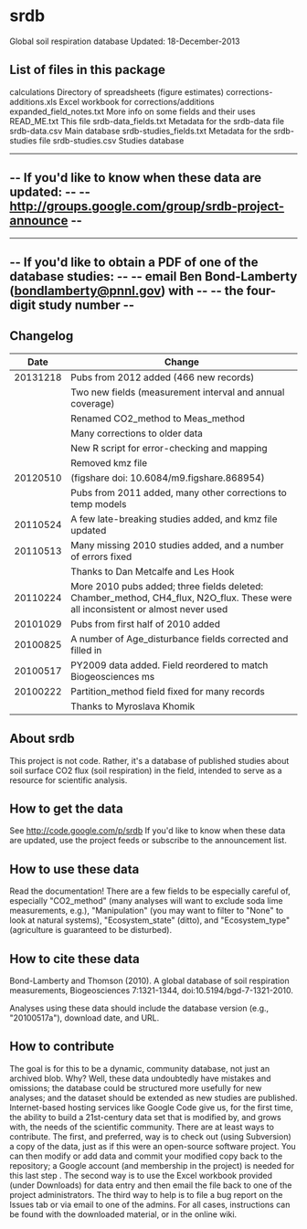 srdb
====

Global soil respiration database
Updated: 18-December-2013

List of files in this package
-----------------------
calculations					Directory of spreadsheets (figure estimates)
corrections-additions.xls		Excel workbook for corrections/additions 
expanded_field_notes.txt		More info on some fields and their uses 
READ_ME.txt						This file
srdb-data_fields.txt			Metadata for the srdb-data file
srdb-data.csv					Main database
srdb-studies_fields.txt			Metadata for the srdb-studies file
srdb-studies.csv				Studies database

-------------------------------------------------------------------
-- If you'd like to know when these data are updated:            --
-- http://groups.google.com/group/srdb-project-announce          --
-------------------------------------------------------------------

-------------------------------------------------------------------
-- If you'd like to obtain a PDF of one of the database studies: --
-- email Ben Bond-Lamberty (bondlamberty@pnnl.gov) with           --
-- the four-digit study number                                   --
-------------------------------------------------------------------

Changelog
-----------------------

Date		|	Change
----------- | ------------------------------------------------------------
20131218	|	Pubs from 2012 added (466 new records)
			|	Two new fields (measurement interval and annual coverage)
			|	Renamed CO2_method to Meas_method
			|	Many corrections to older data
			|	New R script for error-checking and mapping
			|	Removed kmz file
20120510	|	(figshare doi: 10.6084/m9.figshare.868954)
			|	Pubs from 2011 added, many other corrections to temp models
20110524	|	A few late-breaking studies added, and kmz file updated
20110513	|	Many missing 2010 studies added, and a number of errors fixed
			|		Thanks to Dan Metcalfe and Les Hook
20110224	|	More 2010 pubs added; three fields deleted: Chamber_method, CH4_flux, N2O_flux. These were all inconsistent or almost never used
20101029	|	Pubs from first half of 2010 added
20100825	|	A number of Age_disturbance fields corrected and filled in
20100517	|	PY2009 data added. Field reordered to match Biogeosciences ms
20100222	|	Partition_method field fixed for many records
			|		Thanks to Myroslava Khomik


About srdb
-----------------------
This project is not code. Rather, it's a database of published studies
about soil surface CO2 flux (soil respiration) in the field, intended to
serve as a resource for scientific analysis.

How to get the data
-----------------------
See http://code.google.com/p/srdb
If you'd like to know when these data are updated, use the project feeds or subscribe to the announcement list.

How to use these data
-----------------------
Read the documentation! There are a few fields to be especially careful of, especially "CO2_method" (many analyses will want to exclude soda lime measurements, e.g.), "Manipulation" (you may want to filter to "None" to look at natural systems), "Ecosystem_state" (ditto), and "Ecosystem_type" (agriculture is guaranteed to be disturbed).

How to cite these data
-----------------------
Bond-Lamberty and Thomson (2010). A global database of soil respiration measurements, Biogeosciences 7:1321-1344, doi:10.5194/bgd-7-1321-2010.

Analyses using these data should include the database version (e.g., "20100517a"), download date, and URL.

How to contribute 
-----------------------
The goal is for this to be a dynamic, community database, not just an
archived blob. Why? Well, these data undoubtedly have mistakes and
omissions; the database could be structured more usefully for new
analyses; and the dataset should be extended as new studies are
published. Internet-based hosting services like Google Code give us, for
the first time, the ability to build a 21st-century data set that is
modified by, and grows with, the needs of the scientific community.
There are at least ways to contribute. The first, and preferred, way is
to check out (using Subversion) a copy of the data, just as if this were
an open-source software project. You can then modify or add data and
commit your modified copy back to the repository; a Google account (and
membership in the project) is needed for this last step . The second way
is to use the Excel workbook provided (under Downloads) for data entry
and then email the file back to one of the project administrators. The
third way to help is to file a bug report on the Issues tab or via email
to one of the admins. For all cases, instructions can be found with the
downloaded material, or in the online wiki.

